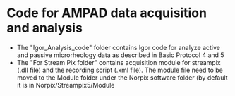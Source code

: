 # Code for AMPAD data acquisition and analysis
- The "Igor_Analysis_code" folder contains Igor code for analyze active and passive microrheology data as described in Basic Protocol 4 and 5
- The "For Stream Pix folder" contains acquisition module for streampix (.dll file) and the recording script (.xml file). The module file need to be moved to the Module folder under   the Norpix software folder (by default it is in Norpix/Streampix5/Module 
